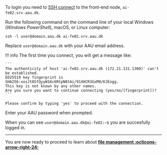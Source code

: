To login you need to [SSH connect](https://www.cloudflare.com/learning/access-management/what-is-ssh/) to the front-end node, `ai-fe02.srv.aau.dk`. 

Run the following command on the command line of your local Windows (*Windows PowerShell*), macOS, or Linux computer:

```
ssh -l user@domain.aau.dk ai-fe02.srv.aau.dk
```


Replace `user@domain.aau.dk` with your AAU email address.

!!! info
    The first time you connect, you will get a message like:

    ```
    The authenticity of host 'ai-fe02.srv.aau.dk (172.21.131.1300)' can't be established.
    ED25519 key fingerprint is SHA256:xosJtOSfQyyW16c6RtpN8tAi/91XHCR3GxM9/KJEogg.
    This key is not known by any other names.
    Are you sure you want to continue connecting (yes/no/[fingerprint])?
    ```

    Please confirm by typing 'yes' to proceed with the connection.

Enter your AAU password when prompted. 

When you can see `user@domain.aau.dk@ai-fe02:~$` you are succesfully logged in.

<hr>

You are now ready to proceed to learn about [**file management :octicons-arrow-right-24:**](file-management.md)